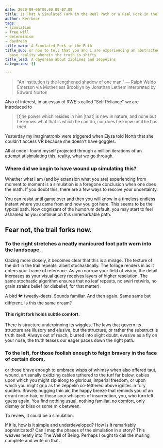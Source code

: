 ```yaml
---
date: 2020-09-06T00:00:00-07:00
title: Is That A Simulated Fork in the Real Path or a Real Fork in the Simulated Path?
author: Kerrbear
tags:
- simulation
- free will
- determinism
- daydream
title_main: A Simulated Fork in the Path
title_sub: or how to tell that you and I are experiencing an abstracted layer above
  base reality wherein the truth is shifty
title_lead: A daydream about ziplines and zeppelins
categories: []

---
```

> "An institution is the lengthened shadow of one man."
> — Ralph Waldo Emerson via Motherless Brooklyn by Jonathan Lethem interpreted by Edward Norton

Also of interest, in an essay of RWE's called "Self Reliance" we are introduced to 

> \[t\]he power which resides in him \[that\] is new in nature, and none but he knows what that is which he can do, nor does he know until he has tried.

Yesterday my imaginatronix were triggered when Elysa told North that she couldn't access VR because she doesn't have goggles.

All at once I found myself projected through a million iterations of an attempt at simulating this, reality, what we go through.

### Where did we begin to have wound up simulating this?

Whether what I am (and by extension what you are) experiencing from moment to moment is a simulation is a foregone conclusion when one does the math. If you doubt this, there are a few ways to resolve your uncertainty.

You can resist until game over and then you will know in a timeless endless instant where you came from and how you got here. This seems to be the typical path. Now cognizant of the humdrum default, you may start to feel ashamed as you continue on this unremarkable path.

## Fear not, the trail forks now.

### To the right stretches a neatly manicured foot path worn into the landscape.

Gazing more closely, it becomes clear that this is a mirage. The texture of the dirt in the trail repeats, albeit stochastically. The foliage renders in as it enters your frame of reference. As you narrow your field of vision, the detail increases as your visual query receives layers of higher resolution. The same stochastic algorithm ensures that no leaf repeats, no swirl retwirls, no grain strains belief (or disbelief, for that matter).

A bird 🐦 tweetly-deets. Sounds familiar. And then again. Same same but different. Is this the same dream?

#### This right fork holds subtle comfort.

There is structure underpinning its wiggles. The laws that govern its structure are illusory and elusive, but the structure, or rather the substruct is truth itself. Always out of reach, blurred into slight doubt, evasive as a fly on your nose, the truth teases our eager paces down the right path.

### To the left, for those foolish enough to feign bravery in the face of certain doom,

or those brave enough to embrace wisps of whimsy when also offered taut, wound, artisanally oxidizing cables tethered to the turf far below, cables upon which you might zip along to glorious, imperial freedom, or upon which you might grip as the zeppelin co-tethered above ignites in fury sudden. Bravely hugging thin air, the happy breeze that reminds you of an errant nose-hair, or those sour whispers of insurrection, you, who turn left, guess again. You find nothing usual, nothing familiar, no comfort, only dismay or bliss or some mix between.

To review, it could be a simulation.

If it is, how is it simple and underdeveloped? How is it remarkably sophisticated? Can I map the phases of the simulation in a story? This weaves neatly into The Well of Being. Perhaps I ought to call the musing complete and write on that.